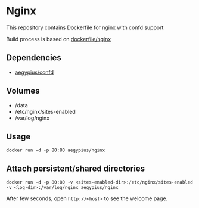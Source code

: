 # Nginx

This repository contains Dockerfile for nginx with confd support

Build process is based on [dockerfile/nginx](https://registry.hub.docker.com/u/dockerfile/nginx/)

## Dependencies

- [aegypius/confd](https://registry.hub.docker.com/u/aegypius/confd/)

## Volumes

- /data
- /etc/nginx/sites-enabled
- /var/log/nginx

## Usage

    docker run -d -p 80:80 aegypius/nginx

## Attach persistent/shared directories

    docker run -d -p 80:80 -v <sites-enabled-dir>:/etc/nginx/sites-enabled -v <log-dir>:/var/log/nginx aegypius/nginx

After few seconds, open `http://<host>` to see the welcome page.

